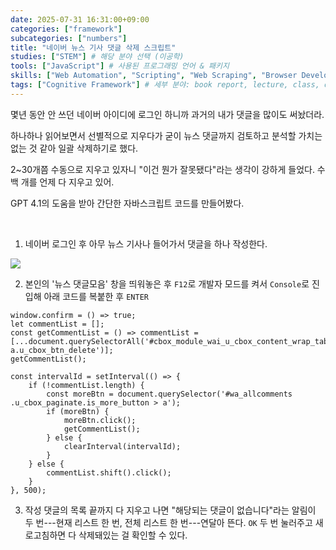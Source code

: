 ```yaml
---
date: 2025-07-31 16:31:00+09:00
categories: ["framework"]
subcategories: ["numbers"]
title: "네이버 뉴스 기사 댓글 삭제 스크립트"
studies: ["STEM"] # 해당 분야 선택 (이공학)
tools: ["JavaScript"] # 사용된 프로그래밍 언어 & 패키지
skills: ["Web Automation", "Scripting", "Web Scraping", "Browser Developer Tools", "DOM Manipulation", "Automation Scripting", "Problem Solving", "Data Cleaning"] # 발행 전 AI 돌려서 링크드인 공식 카테고리 및 skill taxonomy 기준으로 핵심 quantitative/qualitative/technical/academic skill set 만 ["skill1", "skill2", ...] 1열 형태로 추출
tags: ["Cognitive Framework"] # 세부 분야: book report, lecture, class, data science, data analytics, mathematics, statistics, Python, R, SQL, Linux, Ubuntu, DB, algorithm, ML, AI, LaTeX, Hugo
---
```


몇년 동안 안 쓰던 네이버 아이디에 로그인 하니까 과거의 내가 댓글을 많이도 써놨더라.

하나하나 읽어보면서 선별적으로 지우다가 굳이 뉴스 댓글까지 검토하고 분석할 가치는 없는 것 같아 일괄 삭제하기로 했다.

2~30개쯤 수동으로 지우고 있자니 <span class="quote">"이건 뭔가 잘못됐다"</span>라는 생각이 강하게 들었다. 수백 개를 언제 다 지우고 있어.

GPT 4.1의 도움을 받아 간단한 자바스크립트 코드를 만들어봤다.

<br>

1. 네이버 로그인 후 아무 뉴스 기사나 들어가서 댓글을 하나 작성한다.

![](https://i.imgur.com/RPHktGb.png)

2. 본인의 '뉴스 댓글모음' 창을 띄워놓은 후 `F12`로 개발자 모드를 켜서 `Console`로 진입해 아래 코드를 복붙한 후 `ENTER`

```
window.confirm = () => true;
let commentList = [];
const getCommentList = () => commentList = [...document.querySelectorAll('#cbox_module_wai_u_cbox_content_wrap_tabpanel a.u_cbox_btn_delete')];
getCommentList();

const intervalId = setInterval(() => {
    if (!commentList.length) {
        const moreBtn = document.querySelector('#wa_allcomments .u_cbox_paginate.is_more_button > a');
        if (moreBtn) {
            moreBtn.click();
            getCommentList();
        } else {
            clearInterval(intervalId);
        }
    } else {
        commentList.shift().click();
    }
}, 500);
```

3. 작성 댓글의 목록 끝까지 다 지우고 나면 <span class="quote">"해당되는 댓글이 없습니다"</span>라는 알림이 두 번---<span class="append">현재 리스트 한 번, 전체 리스트 한 번</span>---연달아 뜬다. `OK` 두 번 눌러주고 새로고침하면 다 삭제돼있는 걸 확인할 수 있다.